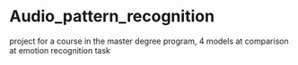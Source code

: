 # Audio_pattern_recognition
 project for a course in the master degree program, 4 models at comparison at emotion recognition task
